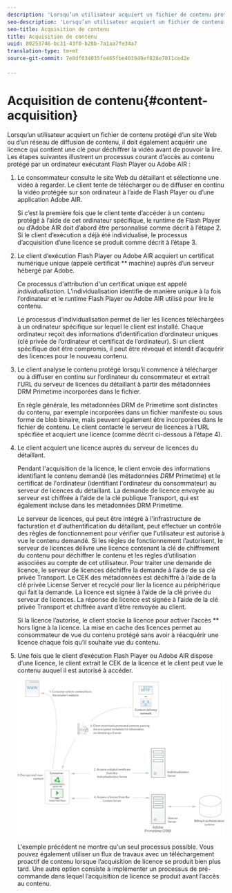 ```yaml
---
description: 'Lorsqu’un utilisateur acquiert un fichier de contenu protégé d’un site Web ou d’un réseau de diffusion de contenu, il doit également acquérir une licence qui contient une clé pour déchiffrer la vidéo avant de pouvoir la lire. Les étapes suivantes illustrent un processus courant d’accès au contenu protégé par un ordinateur exécutant Flash Player ou Adobe AIR. '
seo-description: 'Lorsqu’un utilisateur acquiert un fichier de contenu protégé d’un site Web ou d’un réseau de diffusion de contenu, il doit également acquérir une licence qui contient une clé pour déchiffrer la vidéo avant de pouvoir la lire. Les étapes suivantes illustrent un processus courant d’accès au contenu protégé par un ordinateur exécutant Flash Player ou Adobe AIR. '
seo-title: Acquisition de contenu
title: Acquisition de contenu
uuid: 80253746-bc31-43f0-b28b-7a1aa7fe34a7
translation-type: tm+mt
source-git-commit: 7e8df034035fe465fbe403949ef828e7811ced2e

---
```



# Acquisition de contenu{#content-acquisition}

Lorsqu’un utilisateur acquiert un fichier de contenu protégé d’un site Web ou d’un réseau de diffusion de contenu, il doit également acquérir une licence qui contient une clé pour déchiffrer la vidéo avant de pouvoir la lire. Les étapes suivantes illustrent un processus courant d’accès au contenu protégé par un ordinateur exécutant Flash Player ou Adobe AIR :

1. Le consommateur consulte le site Web du détaillant et sélectionne une vidéo à regarder. Le client tente de télécharger ou de diffuser en continu la vidéo protégée sur son ordinateur à l’aide de Flash Player ou d’une application Adobe AIR.

   Si c’est la première fois que le client tente d’accéder à un contenu protégé à l’aide de cet ordinateur spécifique, le runtime de Flash Player ou d’Adobe AIR doit d’abord être personnalisé comme décrit à l’étape 2. Si le client d’exécution a déjà été individualisé, le processus d’acquisition d’une licence se produit comme décrit à l’étape 3.

1. Le client d’exécution Flash Player ou Adobe AIR acquiert un certificat numérique unique (appelé certificat ** machine) auprès d’un serveur hébergé par Adobe.

   Ce processus d&#39;attribution d&#39;un certificat unique est appelé *individualisation*. L’individualisation identifie de manière unique à la fois l’ordinateur et le runtime Flash Player ou Adobe AIR utilisé pour lire le contenu.

   Le processus d’individualisation permet de lier les licences téléchargées à un ordinateur spécifique sur lequel le client est installé. Chaque ordinateur reçoit des informations d’identification d’ordinateur uniques (clé privée de l’ordinateur et certificat de l’ordinateur). Si un client spécifique doit être compromis, il peut être révoqué et interdit d’acquérir des licences pour le nouveau contenu.

1. Le client analyse le contenu protégé lorsqu’il commence à télécharger ou à diffuser en continu sur l’ordinateur du consommateur et extrait l’URL du serveur de licences du détaillant à partir des métadonnées DRM Primetime incorporées dans le fichier.

   En règle générale, les métadonnées DRM de Primetime sont distinctes du contenu, par exemple incorporées dans un fichier manifeste ou sous forme de blob binaire, mais peuvent également être incorporées dans le fichier de contenu. Le client contacte le serveur de licences à l’URL spécifiée et acquiert une licence (comme décrit ci-dessous à l’étape 4).
1. Le client acquiert une licence auprès du serveur de licences du détaillant.

   Pendant l&#39;acquisition de la licence, le client envoie des informations identifiant le contenu demandé (les métadonnées *DRM* Primetime) et le certificat de l&#39;ordinateur (identifiant l&#39;ordinateur du consommateur) au serveur de licences du détaillant. La demande de licence envoyée au serveur est chiffrée à l’aide de la clé publique Transport, qui est également incluse dans les métadonnées DRM Primetime.

   Le serveur de licences, qui peut être intégré à l&#39;infrastructure de facturation et d&#39;authentification du détaillant, peut effectuer un contrôle des règles de fonctionnement pour vérifier que l&#39;utilisateur est autorisé à vue le contenu demandé. Si les règles de fonctionnement l’autorisent, le serveur de licences délivre une licence contenant la clé de chiffrement du contenu pour déchiffrer le contenu et les règles d’utilisation associées au compte de cet utilisateur. Pour traiter une demande de licence, le serveur de licences déchiffre la demande à l’aide de sa clé privée Transport. Le CEK des métadonnées est déchiffré à l’aide de la clé privée License Server et recyclé pour lier la licence au périphérique qui fait la demande. La licence est signée à l’aide de la clé privée du serveur de licences. La réponse de licence est signée à l’aide de la clé privée Transport et chiffrée avant d’être renvoyée au client.

   Si la licence l’autorise, le client stocke la licence pour activer l’accès ** hors ligne à la licence. La mise en cache des licences permet au consommateur de vue du contenu protégé sans avoir à réacquérir une licence chaque fois qu’il souhaite vue du contenu.

1. Une fois que le client d’exécution Flash Player ou Adobe AIR dispose d’une licence, le client extrait le CEK de la licence et le client peut vue le contenu auquel il est autorisé à accéder.

   <!--<a id="fig_s43_gc2_44"></a>-->

   ![](assets/FMRMS_fig01_web.png)

   L&#39;exemple précédent ne montre qu&#39;un seul processus possible. Vous pouvez également utiliser un flux de travaux avec un téléchargement proactif de contenu lorsque l’acquisition de licence se produit bien plus tard. Une autre option consiste à implémenter un processus de pré-commande dans lequel l’acquisition de licence se produit avant l’accès au contenu.

